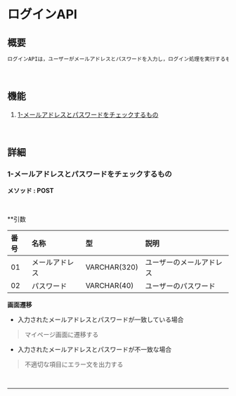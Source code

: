 # ログインAPI

## 概要

```txt
ログインAPIは，ユーザーがメールアドレスとパスワードを入力し，ログイン処理を実行するものである。
```

<br>

## 機能

1. [1-メールアドレスとパスワードをチェックするもの](#1-メールアドレスとパスワードをチェックするもの)

<br>

## 詳細

### 1-メールアドレスとパスワードをチェックするもの
**メソッド : POST**

<br>

**引数

|番号|名称|型|説明|
|:--|:--|:--|:--|
|01|メールアドレス|VARCHAR(320)|ユーザーのメールアドレス|
|02|パスワード|VARCHAR(40)|ユーザーのパスワード|

**画面遷移**

- 入力されたメールアドレスとパスワードが一致している場合

> マイページ画面に遷移する

- 入力されたメールアドレスとパスワードが不一致な場合

> 不適切な項目にエラー文を出力する

<br>

---